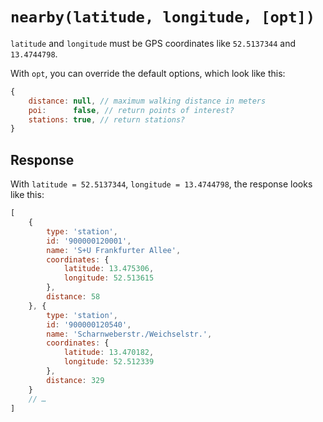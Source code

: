 # `nearby(latitude, longitude, [opt])`

`latitude` and `longitude` must be GPS coordinates like `52.5137344` and `13.4744798`.

With `opt`, you can override the default options, which look like this:

```js
{
	distance: null, // maximum walking distance in meters
	poi:      false, // return points of interest?
	stations: true, // return stations?
}
```

## Response

With `latitude = 52.5137344`, `longitude = 13.4744798`, the response looks like this:

```js
[
	{
		type: 'station',
		id: '900000120001',
		name: 'S+U Frankfurter Allee',
		coordinates: {
			latitude: 13.475306,
			longitude: 52.513615
		},
		distance: 58
	}, {
		type: 'station',
		id: '900000120540',
		name: 'Scharnweberstr./Weichselstr.',
		coordinates: {
			latitude: 13.470182,
			longitude: 52.512339
		},
		distance: 329
	}
	// …
]
```
